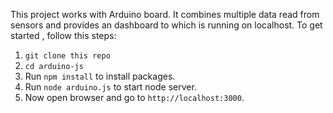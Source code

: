 This project works with Arduino board. It combines multiple data read from sensors and provides an dashboard to which is running on localhost.
To get started , follow this steps:
1. ```git clone this repo```
2. ``cd arduino-js``
3. Run `` npm install ``  to install packages.
4. Run ``node arduino.js``  to start node server.
5. Now open browser and go to ``http://localhost:3000``.


